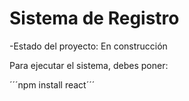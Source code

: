 <h1> Sistema de Registro</h1>

-Estado del proyecto: En construcción 

Para ejecutar el sistema, debes poner:

´´´npm install react´´´ 

